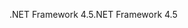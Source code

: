<span data-ttu-id="6253f-101">.NET Framework 4.5</span><span class="sxs-lookup"><span data-stu-id="6253f-101">.NET Framework 4.5</span></span>